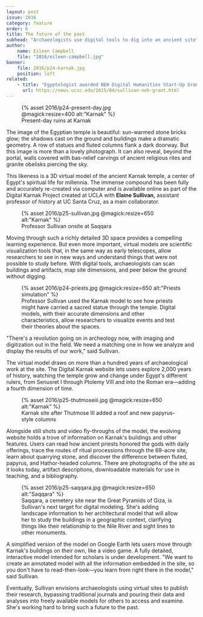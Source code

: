 ```yaml
---
layout: post
issue: 2016
category: feature
order: 6
title: The future of the past
subhead: "Archaeologists use digital tools to dig into an ancient site"
author:
    name: Eileen Campbell
    file: "2016/eileen-campbell.jpg"
banner:
    file: 2016/p24-karnak.jpg
    position: left
related:
    - title: "Egyptologist awarded NEH Digital Humanities Start-Up Grant"
      url: https://news.ucsc.edu/2015/04/sullivan-neh-grant.html
---
```


<figure class="right" style="width:360px;">
{% asset 2016/p24-present-day.jpg @magick:resize=400 alt:"Karnak" %}
<figcaption>Present-day ruins at Karnak</figcaption>
</figure>

The image of the Egyptian temple is beautiful: sun-warmed stone bricks glow; the shadows cast on the ground and buildings make a dramatic geometry. A row of statues and fluted columns flank a dark doorway. But this image is more than a lovely photograph. It can also reveal, beyond the portal, walls covered with bas-relief carvings of ancient religious rites and granite obelisks piercing the sky.

This likeness is a 3D virtual model of the ancient Karnak temple, a center of Egypt's spiritual life for millennia. The immense compound has been fully and accurately re-created via computer and is available online as part of the Digital Karnak Project created at UCLA with **Elaine Sullivan,** assistant professor of history at UC Santa Cruz, as a main collaborator.

<figure>
{% asset 2016/p25-sullivan.jpg @magick:resize=650 alt:"Karnak" %}
<figcaption>Professor Sullivan onsite at Saqqara</figcaption>
</figure>

Moving through such a richly detailed 3D space provides a compelling learning experience. But even more important, virtual models are scientific visualization tools that, in the same way as early telescopes, allow researchers to see in new ways and understand things that were not possible to study before. With digital tools, archaeologists can scan buildings and artifacts, map site dimensions, and peer below the ground without digging.

<figure class="left">
{% asset 2016/p24-priests.jpg @magick:resize=650 alt:"Priests simulation" %}
<figcaption>Professor Sullivan used the Karnak model to see how priests might have carried a sacred statue through the temple. Digital models, with their accurate dimensions and other characteristics, allow researchers to visualize events and test their theories about the spaces.</figcaption>
</figure>

"There's a revolution going on in archeology now, with imaging and digitization out in the field. We need a matching one in how we analyze and display the results of our work," said Sullivan.

The virtual model draws on more than a hundred years of archaeological work at the site. The Digital Karnak website lets users explore 2,000 years of history, watching the temple grow and change under Egypt's different rulers, from Senusret I through Ptolemy VIII and into the Roman era—adding a fourth dimension of time.

<figure class="right">
{% asset 2016/p25-thutmoseiii.jpg @magick:resize=650 alt:"Karnak" %}
<figcaption>Karnak site after Thutmose III added a roof and new papyrus-style columns</figcaption>
</figure>

Alongside still shots and video fly-throughs of the model, the evolving website holds a trove of information on Karnak's buildings and other features. Users can read how ancient priests honored the gods with daily offerings, trace the routes of ritual processions through the 69-acre site, learn about quarrying stone, and discover the difference between fluted, papyrus, and Hathor-headed columns. There are photographs of the site as it looks today, artifact descriptions, downloadable materials for use in teaching, and a bibliography.

<figure>
{% asset 2016/p25-saqqara.jpg @magick:resize=650 alt:"Saqqara" %}
<figcaption>Saqqara, a cemetery site near the Great Pyramids of Giza, is Sullivan's next target for digital modeling. She's adding landscape information to her architectural model that will allow her to study the buildings in a geographic context, clarifying things like their relationship to the Nile River and sight lines to other monuments.</figcaption>
</figure>

A simplified version of the model on Google Earth lets users move through Karnak's buildings on their own, like a video game. A fully detailed, interactive model intended for scholars is under development. "We want to create an annotated model with all the information embedded in the site, so you don't have to read-then-look—you learn from right there in the model," said Sullivan.

Eventually, Sullivan envisions archaeologists using virtual sites to publish their research, bypassing traditional journals and pouring their data and analyses into freely available models for others to access and examine. She's working hard to bring such a future to the past.
